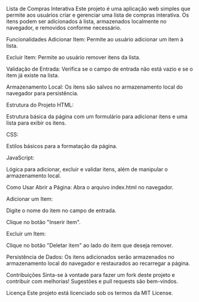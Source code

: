 Lista de Compras Interativa
Este projeto é uma aplicação web simples que permite aos usuários criar e gerenciar uma lista de compras interativa. Os itens podem ser adicionados à lista, armazenados localmente no navegador, e removidos conforme necessário.

Funcionalidades
Adicionar Item: Permite ao usuário adicionar um item à lista.

Excluir Item: Permite ao usuário remover itens da lista.

Validação de Entrada: Verifica se o campo de entrada não está vazio e se o item já existe na lista.

Armazenamento Local: Os itens são salvos no armazenamento local do navegador para persistência.

Estrutura do Projeto
HTML:

Estrutura básica da página com um formulário para adicionar itens e uma lista para exibir os itens.

CSS:

Estilos básicos para a formatação da página.

JavaScript:

Lógica para adicionar, excluir e validar itens, além de manipular o armazenamento local.

Como Usar
Abrir a Página: Abra o arquivo index.html no navegador.

Adicionar um Item:

Digite o nome do item no campo de entrada.

Clique no botão "Inserir item".

Excluir um Item:

Clique no botão "Deletar item" ao lado do item que deseja remover.

Persistência de Dados: Os itens adicionados serão armazenados no armazenamento local do navegador e restaurados ao recarregar a página.

Contribuições
Sinta-se à vontade para fazer um fork deste projeto e contribuir com melhorias! Sugestões e pull requests são bem-vindos.

Licença
Este projeto está licenciado sob os termos da MIT License.

